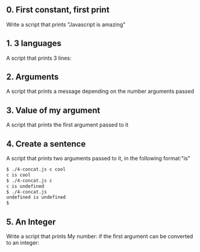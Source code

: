 ## 0. First constant, first print
Write a script that prints "Javascript is amazing"
## 1. 3 languages
A script that prints 3 lines:
## 2. Arguments
A script that prints a message depending on the number arguments passed
## 3. Value of my argument
A script that prints the first argument passed to it
## 4. Create a sentence
A script that prints two arguments passed to it, in the following format:"is"
```bash
$ ./4-concat.js c cool
c is cool
$ ./4-concat.js c 
c is undefined
$ ./4-concat.js
undefined is undefined
$
```
## 5. An Integer
Write a script that prints My number: <first argument converted in integer> if the first argument can be converted to an integer: